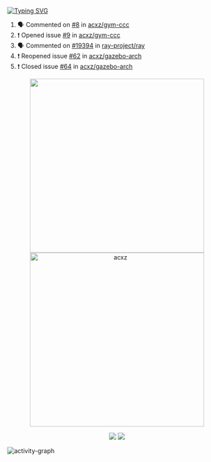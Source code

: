 [![Typing SVG](https://readme-typing-svg.herokuapp.com?size=16&color=AFFFA3&multiline=true&height=75&lines=contributing+to+robotics%2Fae%2Fml%2Fgpu;packaging+it+for+archlinux;ricer)](https://git.io/typing-svg)

<!--START_SECTION:activity-->
1. 🗣 Commented on [#8](https://github.com/acxz/gym-ccc/issues/8) in [acxz/gym-ccc](https://github.com/acxz/gym-ccc)
2. ❗️ Opened issue [#9](https://github.com/acxz/gym-ccc/issues/9) in [acxz/gym-ccc](https://github.com/acxz/gym-ccc)
3. 🗣 Commented on [#19394](https://github.com/ray-project/ray/issues/19394) in [ray-project/ray](https://github.com/ray-project/ray)
4. ❗️ Reopened issue [#62](https://github.com/acxz/gazebo-arch/issues/62) in [acxz/gazebo-arch](https://github.com/acxz/gazebo-arch)
5. ❗️ Closed issue [#64](https://github.com/acxz/gazebo-arch/issues/64) in [acxz/gazebo-arch](https://github.com/acxz/gazebo-arch)
<!--END_SECTION:activity-->

<p align="center">
  <img width="400em" src=https://github-readme-stats.vercel.app/api?username=acxz&include_all_commits=true&show_icons=true />
  <img width="400em" src="https://github-readme-streak-stats.herokuapp.com/?user=acxz&" alt="acxz" />
</p>

<p align="center">
  <img src=https://github-readme-stats.vercel.app/api/top-langs/?username=acxz&layout=compact />
  <img src=https://github-profile-trophy.vercel.app/?username=acxz&row=2&column=4 />
</p>

![activity-graph](https://github-readme-activity-graph.cyclic.app/graph?username=acxz&theme=aqua)
